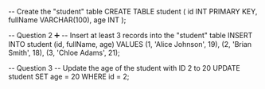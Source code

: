 -- Create the "student" table
CREATE TABLE student (
    id INT PRIMARY KEY,
    fullName VARCHAR(100),
    age INT
);

-- Question 2 ➕
-- Insert at least 3 records into the "student" table
INSERT INTO student (id, fullName, age) VALUES
(1, 'Alice Johnson', 19),
(2, 'Brian Smith', 18),
(3, 'Chloe Adams', 21);

-- Question 3 
-- Update the age of the student with ID 2 to 20
UPDATE student
SET age = 20
WHERE id = 2;
